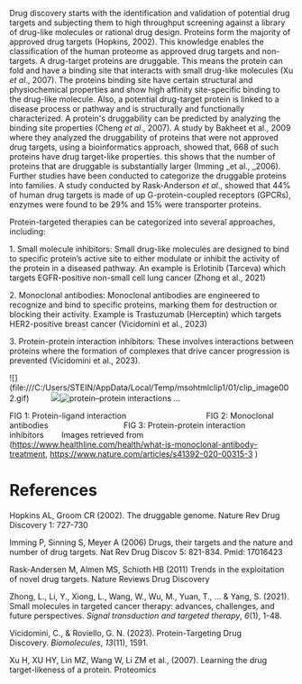 Drug discovery starts with the identification and validation of potential drug targets and subjecting them to high throughput screening against a library of drug-like molecules or rational drug design. Proteins form the majority of approved drug targets (Hopkins, 2002). This knowledge enables the classification of the human proteome as approved drug targets and non-targets. A drug-target proteins are druggable. This means the protein can fold and have a binding site that interacts with small drug-like molecules (Xu _et al_., 2007). The proteins binding site have certain structural and physiochemical properties and show high affinity site-specific binding to the drug-like molecule. Also, a potential drug-target protein is linked to a disease process or pathway and is structurally and functionally characterized. A protein's druggability can be predicted by analyzing the binding site properties (Cheng _et al_., 2007). A study by Bakheet et al., 2009 where they analyzed the druggability of proteins that were not approved drug targets, using a bioinformatics approach, showed that, 668 of such proteins have drug target-like properties. this shows that the number of proteins that are druggable is substantially larger (Imming _et al., _2006). Further studies have been conducted to categorize the druggable proteins into families. A study conducted by Rask-Anderson _et al_., showed that 44% of human drug targets is made of up G-protein-coupled receptors (GPCRs), enzymes were found to be 29% and 15% were transporter proteins.

Protein-targeted therapies can be categorized into several approaches, including:

1\. Small molecule inhibitors: Small drug-like molecules are designed to bind to specific protein’s active site to either modulate or inhibit the activity of the protein in a diseased pathway. An example is Erlotinib (Tarceva) which targets EGFR-positive non-small cell lung cancer (Zhong et al., 2021)

2\. Monoclonal antibodies: Monoclonal antibodies are engineered to recognize and bind to specific proteins, marking them for destruction or blocking their activity. Example is Trastuzumab (Herceptin) which targets HER2-positive breast cancer (Vicidomini et al., 2023)

3\. Protein-protein interaction inhibitors: These involves interactions between proteins where the formation of complexes that drive cancer progression is prevented (Vicidomini et al., 2023).

<!--[if gte vml 1]><v:shapetype
 id="_x0000_t75" coordsize="21600,21600" o:spt="75" o:preferrelative="t"
 path="m@4@5l@4@11@9@11@9@5xe" filled="f" stroked="f">
 <v:stroke joinstyle="miter"/>
 <v:formulas>
  <v:f eqn="if lineDrawn pixelLineWidth 0"/>
  <v:f eqn="sum @0 1 0"/>
  <v:f eqn="sum 0 0 @1"/>
  <v:f eqn="prod @2 1 2"/>
  <v:f eqn="prod @3 21600 pixelWidth"/>
  <v:f eqn="prod @3 21600 pixelHeight"/>
  <v:f eqn="sum @0 0 1"/>
  <v:f eqn="prod @6 1 2"/>
  <v:f eqn="prod @7 21600 pixelWidth"/>
  <v:f eqn="sum @8 21600 0"/>
  <v:f eqn="prod @7 21600 pixelHeight"/>
  <v:f eqn="sum @10 21600 0"/>
 </v:formulas>
 <v:path o:extrusionok="f" gradientshapeok="t" o:connecttype="rect"/>
 <o:lock v:ext="edit" aspectratio="t"/>
</v:shapetype><v:shape id="_x0000_i1026" type="#_x0000_t75" style='width:126pt;
 height:126pt'>
 <v:imagedata src="file:///C:/Users/STEIN/AppData/Local/Temp/msohtmlclip1/01/clip_image001.png"
  o:title="W741L_AR_LBD-R-bicalutamide_complex"/>
</v:shape><![endif]--><!--[if !vml]-->![](file:///C:/Users/STEIN/AppData/Local/Temp/msohtmlclip1/01/clip_image002.gif)<!--[endif]-->          <!--[if gte vml 1]><v:shape id="_x0000_i1025" type="#_x0000_t75"
 alt="" style='width:161.25pt;height:125.25pt'>
 <v:imagedata src="file:///C:/Users/STEIN/AppData/Local/Temp/msohtmlclip1/01/clip_image003.jpg"
  o:href="https://i0.wp.com/post.healthline.com/wp-content/uploads/2022/08/2449576-monoclonal-antibody-treatment-for-COVID-19-1296x879-1.jpg?w=1155&amp;h=1845"/>
</v:shape><![endif]--><!--[if !vml]-->![](file:///C:/Users/STEIN/AppData/Local/Temp/msohtmlclip1/01/clip_image004.jpg)<!--[endif]--><!--[if gte vml 1]><v:shape id="_x0000_i1027"
 type="#_x0000_t75" alt="protein–protein interactions ..." style='width:126pt;
 height:129pt'>
 <v:imagedata src="file:///C:/Users/STEIN/AppData/Local/Temp/msohtmlclip1/01/clip_image005.jpg"
  o:title="51253364"/>
</v:shape><![endif]--><!--[if !vml]-->![protein–protein interactions ...](file:///C:/Users/STEIN/AppData/Local/Temp/msohtmlclip1/01/clip_image006.jpg)<!--[endif]-->

FIG 1: Protein-ligand interaction                                    FIG 2: Monoclonal antibodies                                  FIG 3: Protein-protein interaction inhibitors        Images retrieved from (<https://www.healthline.com/health/what-is-monoclonal-antibody-treatment>, <https://www.nature.com/articles/s41392-020-00315-3> )


# References

Hopkins AL, Groom CR (2002). The druggable genome. Nature Rev Drug Discovery 1: 727-730

Imming P, Sinning S, Meyer A (2006) Drugs, their targets and the nature and number of drug targets. Nat Rev Drug Discov 5: 821-834. Pmid: 17016423

Rask-Andersen M, Almen MS, Schioth HB (2011) Trends in the exploitation of novel drug targets. Nature Reviews Drug Discovery

Zhong, L., Li, Y., Xiong, L., Wang, W., Wu, M., Yuan, T., ... & Yang, S. (2021). Small molecules in targeted cancer therapy: advances, challenges, and future perspectives. _Signal transduction and targeted therapy_, _6_(1), 1-48.

Vicidomini, C., & Roviello, G. N. (2023). Protein-Targeting Drug Discovery. _Biomolecules_, _13_(11), 1591.

Xu H, XU HY, Lin MZ, Wang W, Li ZM et al., (2007). Learning the drug target-likeness of a protein. Proteomics 

 

 
